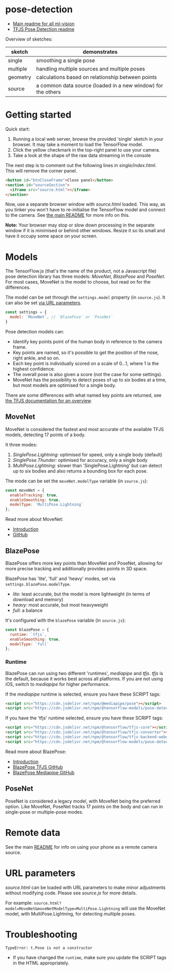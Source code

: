 # pose-detection

* [Main readme for all ml-vision](../README.md)
* [TFJS Pose Detection readme](https://github.com/tensorflow/tfjs-models/tree/master/pose-detection)

Overview of sketches:

| sketch                  | demonstrates                                                |
|-------------------------|-------------------------------------------------------------|
| single                  | smoothing a single pose                                     |
| multiple                | handling multiple sources and multiple poses                |
| geometry                | calculations based on relationship between points           |
| source                  | a common data source (loaded in a new window) for the others |

# Getting started

Quick start:
1. Running a local web server, browse the provided 'single' sketch in your browser. It may take a moment to load the TensorFlow model.
2. Click the yellow checkmark in the top-right panel to use your camera.
3. Take a look at the shape of the raw data streaming in the console

The next step is to comment out the following lines in _single/index.html_. This will remove the corner panel.

```html
<button id="btnCloseFrame">Close panel</button>
<section id="sourceSection">
  <iframe src="source.html"></iframe>
</section>
```

Now, use a separate browser window with _source.html_ loaded. This way, as you tinker you won't have to re-initialise the TensorFlow model and connect to the camera. See [the main README](../README.md) for more info on this.

**Note:** Your browser may stop or slow down processing in the separate window if it is minimised or behind other windows. Resize it so its small and have it occupy some space on your screen.

# Models

The TensorFlow.js (that's the name of the product, not a Javascript file) pose detection library has three models: _MoveNet_, _BlazePose_ and _PoseNet_. For most cases, MoveNet is the model to choose, but read on for the differences.

The model can be set through the `settings.model` property (in `source.js`). It can also be set [via URL parameters](#url-parameters).

```js
const settings = {
  model: `MoveNet`, // `BlazePose` or `PoseNet`
}
```

Pose detection models can:
* Identify key points point of the human body in reference to the camera frame.
* Key points are named, so it's possible to get the position of the nose, right ankle, and so on.
* Each key point is individually scored on a scale of 0...1, where 1 is the highest confidence.
* The overall pose is also given a score (not the case for some settings).
* MoveNet has the possibility to detect poses of up to six bodies at a time, but most models are optimised for a single body.

There are some differences with what named key points are returned, see [the TFJS documentation for an overview](https://github.com/tensorflow/tfjs-models/blob/master/pose-detection/README.md#pose-estimation).

## MoveNet

MoveNet is considered the fastest and most accurate of the available TFJS models, detecting 17 points of a body.

It three modes:
1. _SinglePose.Lightning:_ optimised for speed, only a single body (default)
2. _SinglePose.Thunder:_ optimised for accuracy, only a single body
3. _MultiPose.Lightning:_ slower than 'SinglePose.Lightning' but can detect up to six bodies and also returns a bounding box for each pose.

The mode can be set the `moveNet.modelType` variable (in `source.js`):

```js
const moveNet = {
  enableTracking: true,
  enableSmoothing: true,
  modelType: `MultiPose.Lightning`
};
```

Read more about MoveNet:

* [Introduction](https://blog.tensorflow.org/2021/05/next-generation-pose-detection-with-movenet-and-tensorflowjs.html)
* [GitHub](https://github.com/tensorflow/tfjs-models/tree/master/pose-detection/src/movenet)

## BlazePose

BlazePose offers more key points than MoveNet and PoseNet, allowing for more precise tracking and additionally provides points in 3D space.

BlazePose has 'lite', 'full' and 'heavy' modes, set via `settings.blazePose.modelType`.
* _lite:_ least accurate, but the model is more lightweight (in terms of download and memory)
* _heavy:_ most accurate, but most heavyweight
* _full:_ a balance

It's configured with the `blazePose` variable (in `source.js`):

```js
const blazePose = {
  runtime: `tfjs`,
  enableSmoothing: true,
  modelType: `full`
};
```

### Runtime

BlazePose can run using two different 'runtimes', _mediapipe_ and _tfjs_. _tfjs_ is the default, because it works best across all platforms. If you are not using iOS, switch to _mediapipe_ for higher performance. 

If the _mediapipe_ runtime is selected, ensure you have these SCRIPT tags:

```html
<script src="https://cdn.jsdelivr.net/npm/@mediapipe/pose"></script>
<script src="https://cdn.jsdelivr.net/npm/@tensorflow-models/pose-detection"></script>
```

If you have the 'tfjs' runtime selected, ensure you have these SCRIPT tags:

```html
<script src="https://cdn.jsdelivr.net/npm/@tensorflow/tfjs-core"></script>
<script src="https://cdn.jsdelivr.net/npm/@tensorflow/tfjs-converter"></script>
<script src="https://cdn.jsdelivr.net/npm/@tensorflow/tfjs-backend-webgl"></script>
<script src="https://cdn.jsdelivr.net/npm/@tensorflow-models/pose-detection"></script>
```

Read more about BlazePose:

* [Introduction](https://blog.tensorflow.org/2021/05/high-fidelity-pose-tracking-with-mediapipe-blazepose-and-tfjs.html)
* [BlazePose TFJS GitHub](https://github.com/tensorflow/tfjs-models/tree/master/pose-detection/src/blazepos_tfjs)
* [BlazePose Mediapipe GitHub](https://github.com/tensorflow/tfjs-models/tree/master/pose-detection/src/blazepos_tfjs)

## PoseNet

PoseNet is considered a legacy model, with MoveNet being the preferred option. Like MoveNet, PoseNet tracks 17 points on the body and can run in single-pose or multiple-pose modes.

# Remote data

See the main [README](../README.md) for info on using your phone as a remote camera source.

# URL parameters

_source.html_ can be loaded with URL parameters to make minor adjustments without modifying code. Please see _source.js_ for more details.

For example: `source.html?model=MoveNet&moveNetModelType=MultiPose.Lightning` will use the MoveNet model, with MultiPose.Lightning, for detecting multiple poses.

# Troubleshooting

`TypeError: t.Pose is not a constructor`

* If you have changed the `runtime`, make sure you update the SCRIPT tags in the HTML appropriately.
